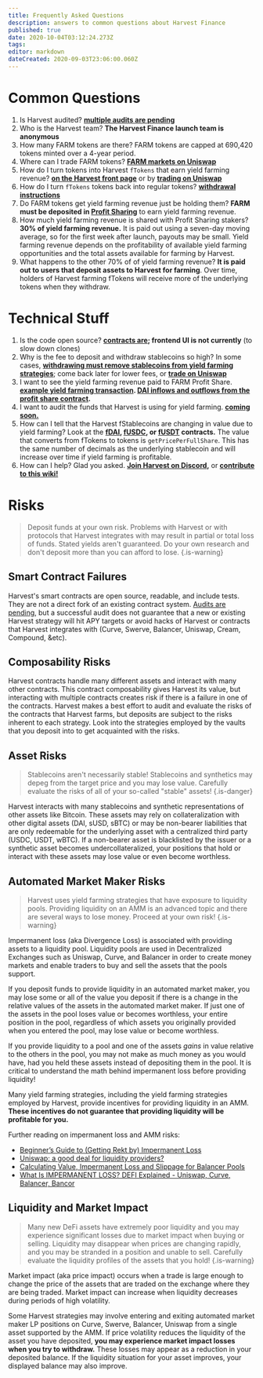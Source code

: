 ```yaml
---
title: Frequently Asked Questions
description: answers to common questions about Harvest Finance
published: true
date: 2020-10-04T03:12:24.273Z
tags: 
editor: markdown
dateCreated: 2020-09-03T23:06:00.060Z
---
```





# Common Questions

1. Is Harvest audited? **[multiple audits are pending](/security)**
1. Who is the Harvest team? **The Harvest Finance launch team is anonymous**
1. How many FARM tokens are there? FARM tokens are capped at 690,420 tokens minted over a 4-year period.
2. Where can I trade FARM tokens? **[FARM markets on Uniswap](/trade)**
3. How do I turn tokens into Harvest `fTokens` that earn yield farming revenue? **[on the Harvest front page][hf]** or by **[trading on Uniswap](/trade)**
2. How do I turn `fTokens` tokens back into regular tokens? **[withdrawal instructions](/stakedrop#removing-tokens-from-farming)**
4. Do FARM tokens get yield farming revenue just be holding them?  **FARM must be deposited in [Profit Sharing][hf-earn]** to earn yield farming revenue.
5. How much yield farming revenue is shared with Profit Sharing stakers? **30% of yield farming revenue.** It is paid out using a seven-day moving average, so for the first week after launch, payouts may be small.  Yield farming revenue depends on the profitability of available yield farming opportunities and the total assets available for farming by Harvest.
6. What happens to the other 70% of of yield farming revenue?  **It is paid out to users that deposit assets to Harvest for farming**.  Over time, holders of Harvest farming fTokens will receive more of the underlying tokens when they withdraw.


# Technical Stuff

1. Is the code open source? **[contracts are](https://github.com/harvest-finance/harvest); frontend UI is not currently** (to slow down clones)
2. Why is the fee to deposit and withdraw stablecoins so high?  In some cases, **[withdrawing must remove stablecoins from yield farming strategies](/stakedrop#removing-tokens-from-farming)**; come back later for lower fees, or **[trade on Uniswap](/trade)**
3. I want to see the yield farming revenue paid to FARM Profit Share.  **[example yield farming transaction][es-harvest]. [DAI inflows and outflows from the profit share contract][es-profitshare].**
4.  I want to audit the funds that Harvest is using for yield farming. **[coming soon.](/tvl)**
5.  How can I tell that the Harvest fStablecoins are changing in value due to yield farming? Look at the **[fDAI][es-fdai], [fUSDC][es-fusdc], or [fUSDT][es-fusdt] contracts.** The value that converts from fTokens to tokens is `getPricePerFullShare`. This has the same number of decimals as the underlying stablecoin and will increase over time if yield farming is profitable.
6. How can I help?  Glad you asked.  **[Join Harvest on Discord][hf-discord],** or **[contribute to this wiki!](/contribute)**


# Risks

> Deposit funds at your own risk. Problems with Harvest or with protocols that Harvest integrates with may result in partial or total loss of funds. Stated yields aren't guaranteed. Do your own research and don't deposit more than you can afford to lose.
{.is-warning}

## Smart Contract Failures
Harvest's smart contracts are open source, readable, and include tests. They are not a direct fork of an existing contract system. [Audits are pending](/security), but a successful audit does not guarantee that a new or existing Harvest strategy will hit APY targets or avoid hacks of Harvest or contracts that Harvest integrates with (Curve, Swerve, Balancer, Uniswap, Cream, Compound, &etc).

## Composability Risks
Harvest contracts handle many different assets and interact with many other contracts. This contract composability gives Harvest its value, but interacting with multiple contracts creates risk if there is a failure in one of the contracts.  Harvest makes a best effort to audit and evaluate the risks of the contracts that Harvest farms, but deposits are subject to the risks inherent to each strategy. Look into the strategies employed by the vaults that you deposit into to get acquainted with the risks.

## Asset Risks

> Stablecoins aren't necessarily stable! Stablecoins and synthetics may depeg from the target price and you may lose value. Carefully evaluate the risks of all of your so-called "stable" assets!
{.is-danger}

Harvest interacts with many stablecoins and synthetic representations of other assets like Bitcoin. These assets may rely on collateralization with other digital assets (DAI, sUSD, sBTC) or may be non-bearer liabilities that are only redeemable for the underlying asset with a centralized third party (USDC, USDT, wBTC). If a non-bearer asset is blacklisted by the issuer or a synthetic asset becomes undercollateralized, your positions that hold or interact with these assets may lose value or even become worthless.

## Automated Market Maker Risks

> Harvest uses yield farming strategies that have exposure to liquidity pools. Providing liquidity on an AMM is an advanced topic and there are several ways to lose money. Proceed at your own risk!
{.is-warning}

Impermanent loss (aka Divergence Loss) is associated with providing assets to a liquidity pool. Liquidity pools are used in Decentralized Exchanges such as Uniswap, Curve, and Balancer in order to create money markets and enable traders to buy and sell the assets that the pools support.

If you deposit funds to provide liquidity in an automated market maker, you may lose some or all of the value you deposit if there is a change in the relative values of the assets in the automated market maker. If just one of the assets in the pool loses value or becomes worthless, your entire position in the pool, regardless of which assets you originally provided when you entered the pool, may lose value or become worthless.

If you provide liquidity to a pool and one of the assets *gains* in value relative to the others in the pool, you may not make as much money as you would have, had you held these assets instead of depositing them in the pool. It is critical to understand the math behind impermanent loss before providing liquidity!

Many yield farming strategies, including the yield farming strategies employed by Harvest, provide incentives for providing liquidity in an AMM. **These incentives do not guarantee that providing liquidity will be profitable for you.**

Further reading on impermanent loss and AMM risks:

- [Beginner’s Guide to (Getting Rekt by) Impermanent Loss](https://blog.bancor.network/beginners-guide-to-getting-rekt-by-impermanent-loss-7c9510cb2f22)
- [Uniswap: a good deal for liquidity providers?](https://medium.com/@pintail/uniswap-a-good-deal-for-liquidity-providers-104c0b6816f2)
- [Calculating Value, Impermanent Loss and Slippage for Balancer Pools](https://medium.com/balancer-protocol/calculating-value-impermanent-loss-and-slippage-for-balancer-pools-4371a21f1a86)
- [What Is IMPERMANENT LOSS? DEFI Explained - Uniswap, Curve, Balancer, Bancor](https://www.youtube.com/watch?v=8XJ1MSTEuU0)

## Liquidity and Market Impact

> Many new DeFi assets have extremely poor liquidity and you may experience significant losses due to market impact when buying or selling. Liquidity may disappear when prices are changing rapidly, and you may be stranded in a position and unable to sell. Carefully evaluate the liquidity profiles of the assets that you hold!
{.is-warning}

Market impact (aka price impact) occurs when a trade is large enough to change the price of the assets that are traded on the exchange where they are being traded. Market impact can increase when liquidity decreases during periods of high volatility.

Some Harvest strategies may involve entering and exiting automated market maker LP positions on Curve, Swerve, Balancer, Uniswap from a single asset supported by the AMM. If price volatility reduces the liquidity of the asset you have deposited, **you may experience market impact losses when you try to withdraw.** These losses may appear as a reduction in your deposited balance. If the liquidity situation for your asset improves, your displayed balance may also improve.

[hf]: https://harvest.finance/earn
[hf-earn]: https://harvest.finance/earn
[hf-discord]: https://discord.gg/R5SeTVR
[es-fdai]: https://etherscan.io/address/0xe85c8581e60d7cd32bbfd86303d2a4fa6a951dac#readContract
[es-pool-fdai]: https://etherscan.io/address/0xF9E5f9024c2f3f2908A1d0e7272861a767C9484b#readContract
[es-fusdc]: https://etherscan.io/address/0xc3f7ffb5d5869b3ade9448d094d81b0521e8326f#readContract
[es-pool-fusdc]: https://etherscan.io/address/0xE1f9A3EE001a2EcC906E8de637DBf20BB2d44633#readContract
[es-fusdt]: https://etherscan.io/address/0xc7ee21406bb581e741fbb8b21f213188433d9f2f#readContract
[es-pool-fusdt]: https://etherscan.io/address/0x5bd997039FFF16F653EF15D1428F2C791519f58d#readContract
[es-profitshare]: https://etherscan.io/token/0x6b175474e89094c44da98b954eedeac495271d0f?a=0xae024f29c26d6f71ec71658b1980189956b0546d
[es-harvest]: https://etherscan.io/tx/0xabd90485e1c558a25b1f8a7f04f338bc5d32151aaa72a2468b739dcf5442d07e
